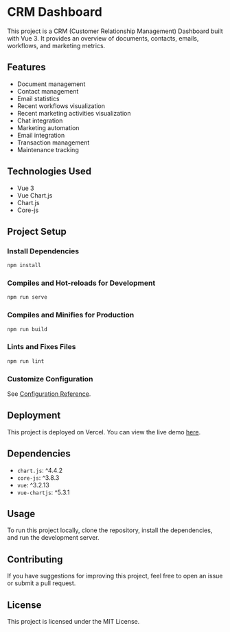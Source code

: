 # CRM Dashboard

This project is a CRM (Customer Relationship Management) Dashboard built with Vue 3. It provides an overview of documents, contacts, emails, workflows, and marketing metrics.

## Features

- Document management
- Contact management
- Email statistics
- Recent workflows visualization
- Recent marketing activities visualization
- Chat integration
- Marketing automation
- Email integration
- Transaction management
- Maintenance tracking

## Technologies Used

- Vue 3
- Vue Chart.js
- Chart.js
- Core-js

## Project Setup

### Install Dependencies

```bash
npm install
```

### Compiles and Hot-reloads for Development

```bash
npm run serve
```

### Compiles and Minifies for Production

```bash
npm run build
```

### Lints and Fixes Files

```bash
npm run lint
```

### Customize Configuration

See [Configuration Reference](https://cli.vuejs.org/config/).

## Deployment

This project is deployed on Vercel. You can view the live demo [here](https://vue-dash-one.vercel.app/).

## Dependencies

- `chart.js`: ^4.4.2
- `core-js`: ^3.8.3
- `vue`: ^3.2.13
- `vue-chartjs`: ^5.3.1

## Usage

To run this project locally, clone the repository, install the dependencies, and run the development server.

## Contributing

If you have suggestions for improving this project, feel free to open an issue or submit a pull request.

## License

This project is licensed under the MIT License.
